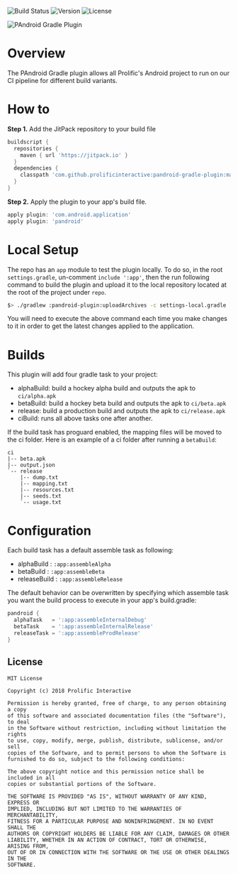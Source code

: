 ![Build Status](https://travis-ci.org/prolificinteractive/pandroid-gradle-plugin.svg?branch=master)
![Version](https://jitpack.io/v/prolificinteractive/pandroid-gradle-plugin.svg)
![License](https://img.shields.io/badge/license-Prolific_Interactive-blue.svg)

![PAndroid Gradle Plugin](art/logo.png)

# Overview

The PAndroid Gradle plugin allows all Prolific's Android project to run on our CI pipeline for different build variants.

# How to

**Step 1.** Add the JitPack repository to your build file

```groovy
buildscript {
  repositories {
    maven { url 'https://jitpack.io' }
  }
  dependencies {
    classpath 'com.github.prolificinteractive:pandroid-gradle-plugin:master-SNAPSHOT'
  }
}
```

**Step 2.** Apply the plugin to your app's build file.

```groovy
apply plugin: 'com.android.application'
apply plugin: 'pandroid'
```

# Local Setup

The repo has an `app` module to test the plugin locally. To do so, in the root `settings.gradle`, un-comment `include ':app'`, then the run following command to build the plugin and upload it to the local repository located at the root of the project under `repo`.

```bash
$> ./gradlew :pandroid-plugin:uploadArchives -c settings-local.gradle
```

You will need to execute the above command each time you make changes to it in order to get the latest changes applied to the application.

# Builds

This plugin will add four gradle task to your project:
- alphaBuild: build a hockey alpha build and outputs the apk to `ci/alpha.apk`
- betaBuild: build a hockey beta build and outputs the apk to `ci/beta.apk`
- release: build a production build and outputs the apk to `ci/release.apk`
- ciBuild: runs all above tasks one after another.

If the build task has proguard enabled, the mapping files will be moved to the ci folder.
Here is an example of a ci folder after running a `betaBuild`:

```
ci
|-- beta.apk
|-- output.json
`-- release
    |-- dump.txt
    |-- mapping.txt
    |-- resources.txt
    |-- seeds.txt
    `-- usage.txt
```

# Configuration

Each build task has a default assemble task as following:
- alphaBuild   : `:app:assembleAlpha`
- betaBuild    : `:app:assembleBeta`
- releaseBuild : `:app:assembleRelease`

The default behavior can be overwritten by specifying which assemble task you want the build process to execute in your app's build.gradle:

```groovy
pandroid {
  alphaTask   = ':app:assembleInternalDebug'
  betaTask    = ':app:assembleInternalRelease'
  releaseTask = ':app:assembleProdRelease'
}
```

## License

    MIT License
    
    Copyright (c) 2018 Prolific Interactive
    
    Permission is hereby granted, free of charge, to any person obtaining a copy
    of this software and associated documentation files (the "Software"), to deal
    in the Software without restriction, including without limitation the rights
    to use, copy, modify, merge, publish, distribute, sublicense, and/or sell
    copies of the Software, and to permit persons to whom the Software is
    furnished to do so, subject to the following conditions:
    
    The above copyright notice and this permission notice shall be included in all
    copies or substantial portions of the Software.
    
    THE SOFTWARE IS PROVIDED "AS IS", WITHOUT WARRANTY OF ANY KIND, EXPRESS OR
    IMPLIED, INCLUDING BUT NOT LIMITED TO THE WARRANTIES OF MERCHANTABILITY,
    FITNESS FOR A PARTICULAR PURPOSE AND NONINFRINGEMENT. IN NO EVENT SHALL THE
    AUTHORS OR COPYRIGHT HOLDERS BE LIABLE FOR ANY CLAIM, DAMAGES OR OTHER
    LIABILITY, WHETHER IN AN ACTION OF CONTRACT, TORT OR OTHERWISE, ARISING FROM,
    OUT OF OR IN CONNECTION WITH THE SOFTWARE OR THE USE OR OTHER DEALINGS IN THE
    SOFTWARE.